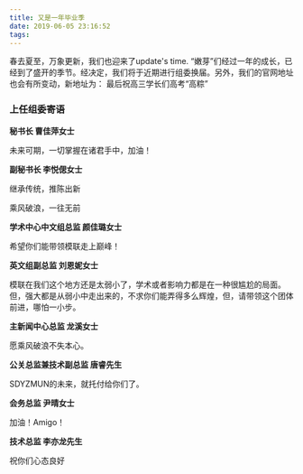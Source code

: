 ```yaml
---
title: 又是一年毕业季
date: 2019-06-05 23:16:52
tags:
---
```


春去夏至，万象更新，我们也迎来了update's time.
  “嫩芽”们经过一年的成长，已经到了盛开的季节。经决定，我们将于近期进行组委换届。另外，我们的官网地址也会有所变动，新地址为：[](SDYZMUN.club)
  最后祝高三学长们高考“高粽”

<!-- more -->

### 上任组委寄语

**秘书长 曹佳萍女士**

未来可期，一切掌握在诸君手中，加油！

**副秘书长 李悦偲女士**

继承传统，推陈出新

乘风破浪，一往无前

**学术中心中文组总监 颜佳璐女士**

希望你们能带领模联走上巅峰！

**英文组副总监 刘恩妮女士**

模联在我们这个地方还是太弱小了，学术或者影响力都是在一种很尴尬的局面。但，强大都是从弱小中走出来的，不求你们能弄得多么辉煌，但，请带领这个团体前进，哪怕一小步。

**主新闻中心总监 龙溪女士**

愿乘风破浪不失本心。

**公关总监兼技术副总监 唐睿先生**

SDYZMUN的未来，就托付给你们了。

**会务总监 尹晴女士**

加油！Amigo！

**技术总监 李亦龙先生**

祝你们心态良好